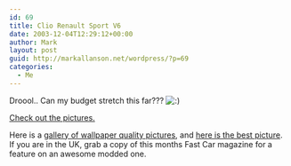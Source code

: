```yaml
---
id: 69
title: Clio Renault Sport V6
date: 2003-12-04T12:29:12+00:00
author: Mark
layout: post
guid: http://markallanson.net/wordpress/?p=69
categories:
  - Me
---
```

Droool.. Can my budget stretch this far???  <img src='https://markallanson.net/blog/wp-includes/images/smilies/icon_smile.gif' alt=':)' class='wp-smiley' />

[Check out the pictures.](http://autozine.kyul.net/gallery/renault/clio_sport.htm "Pictures of Clio Renault Sport V6")

Here is a [gallery of wallpaper quality pictures](http://www.basehead.org/wallpapers/cars/renault/clio.php "Clio Renault Sport V6 Wallpaper Gallery"), and [here is the best picture](http://www.basehead.org/files/wallz/Renault_Clio_V6.jpg "Good picture of Clio Renault Sport V6"). If you are in the UK, grab a copy of this months Fast Car magazine for a feature on an awesome modded one.